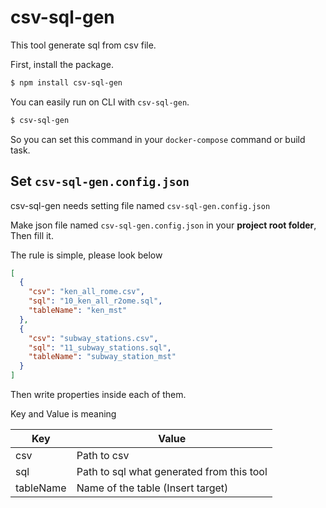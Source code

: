 # csv-sql-gen

This tool generate sql from csv file.

First, install the package.

```bash
$ npm install csv-sql-gen
```

You can easily run on CLI with `csv-sql-gen`.

```bash
$ csv-sql-gen
```

So you can set this command in your `docker-compose` command or build task.

## Set `csv-sql-gen.config.json`

csv-sql-gen needs setting file named `csv-sql-gen.config.json`

Make json file named `csv-sql-gen.config.json` in your **project root folder**, Then fill it.

The rule is simple, please look below

```json
[
  {
    "csv": "ken_all_rome.csv",
    "sql": "10_ken_all_r2ome.sql",
    "tableName": "ken_mst"
  },
  {
    "csv": "subway_stations.csv",
    "sql": "11_subway_stations.sql",
    "tableName": "subway_station_mst"
  }
]
```

Then write properties inside each of them.

Key and Value is meaning

| Key       | Value                                     |
| --------- | ----------------------------------------- |
| csv       | Path to csv                               |
| sql       | Path to sql what generated from this tool |
| tableName | Name of the table (Insert target)         |
